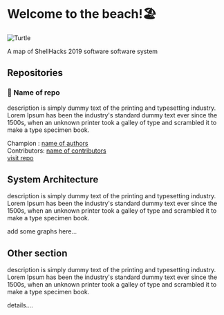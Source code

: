 # Welcome to the beach!🏖️

![Turtle](https://cdn.discordapp.com/attachments/613059705060851713/613913262001618966/background.gif)

A map of ShellHacks 2019 software software system

## Repositories

### 🐚 Name of repo
description  is simply dummy text of the printing and typesetting industry. Lorem Ipsum has been the industry's standard dummy text ever since the 1500s, when an unknown printer took a galley of type and scrambled it to make a type specimen book.

Champion : [name of authors](https://github.com/UPE-FIU/ShellHacks-2019)<br/>
Contributors: [name of contributors](https://github.com/UPE-FIU/ShellHacks-2019)<br/>
[visit repo](https://github.com/UPE-FIU/ShellHacks-2019)

## System Architecture
description  is simply dummy text of the printing and typesetting industry. Lorem Ipsum has been the industry's standard dummy text ever since the 1500s, when an unknown printer took a galley of type and scrambled it to make a type specimen book.

add some graphs here...

## Other section 
description  is simply dummy text of the printing and typesetting industry. Lorem Ipsum has been the industry's standard dummy text ever since the 1500s, when an unknown printer took a galley of type and scrambled it to make a type specimen book.

details....
